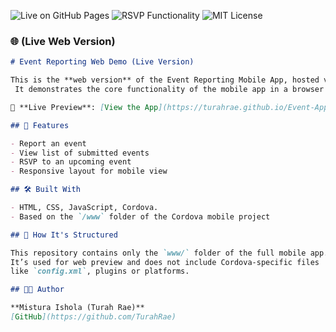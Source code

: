 
![Live on GitHub Pages](https://img.shields.io/badge/Live-GitHub%20Pages-blueviolet)
![RSVP Functionality](https://img.shields.io/badge/Feature-RSVP-orange)
![MIT License](https://img.shields.io/badge/License-MIT-yellow.svg)


### 🌐  (Live Web Version)

```markdown
# Event Reporting Web Demo (Live Version)

This is the **web version** of the Event Reporting Mobile App, hosted via GitHub Pages.
 It demonstrates the core functionality of the mobile app in a browser environment.

🔗 **Live Preview**: [View the App](https://turahrae.github.io/Event-App-Live/)

## 🌟 Features

- Report an event
- View list of submitted events
- RSVP to an upcoming event
- Responsive layout for mobile view

## 🛠️ Built With

- HTML, CSS, JavaScript, Cordova.
- Based on the `/www` folder of the Cordova mobile project

## 🔄 How It's Structured

This repository contains only the `www/` folder of the full mobile app.
It’s used for web preview and does not include Cordova-specific files
like `config.xml`, plugins or platforms.

## 👩‍💻 Author

**Mistura Ishola (Turah Rae)**  
[GitHub](https://github.com/TurahRae)

